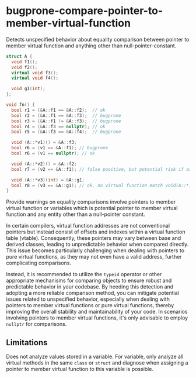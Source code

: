 # bugprone-compare-pointer-to-member-virtual-function

Detects unspecified behavior about equality comparison between pointer
to member virtual function and anything other than
null-pointer-constant.

```c++
struct A {
  void f1();
  void f2();
  virtual void f3();
  virtual void f4();

  void g1(int);
};

void fn() {
  bool r1 = (&A::f1 == &A::f2);  // ok
  bool r2 = (&A::f1 == &A::f3);  // bugprone
  bool r3 = (&A::f1 != &A::f3);  // bugprone
  bool r4 = (&A::f3 == nullptr); // ok
  bool r5 = (&A::f3 == &A::f4);  // bugprone

  void (A::*v1)() = &A::f3;
  bool r6 = (v1 == &A::f1); // bugprone
  bool r6 = (v1 == nullptr); // ok

  void (A::*v2)() = &A::f2;
  bool r7 = (v2 == &A::f1); // false positive, but potential risk if assigning other value to v2.

  void (A::*v3)(int) = &A::g1;
  bool r8 = (v3 == &A::g1); // ok, no virtual function match void(A::*)(int) signature.
}
```

Provide warnings on equality comparisons involve pointers to member
virtual function or variables which is potential pointer to member
virtual function and any entity other than a null-pointer constant.

In certain compilers, virtual function addresses are not conventional
pointers but instead consist of offsets and indexes within a virtual
function table (vtable). Consequently, these pointers may vary between
base and derived classes, leading to unpredictable behavior when
compared directly. This issue becomes particularly challenging when
dealing with pointers to pure virtual functions, as they may not even
have a valid address, further complicating comparisons.

Instead, it is recommended to utilize the `typeid` operator or other
appropriate mechanisms for comparing objects to ensure robust and
predictable behavior in your codebase. By heeding this detection and
adopting a more reliable comparison method, you can mitigate potential
issues related to unspecified behavior, especially when dealing with
pointers to member virtual functions or pure virtual functions, thereby
improving the overall stability and maintainability of your code. In
scenarios involving pointers to member virtual functions, it\'s only
advisable to employ `nullptr` for comparisons.

## Limitations

Does not analyze values stored in a variable. For variable, only analyze
all virtual methods in the same `class` or `struct` and diagnose when
assigning a pointer to member virtual function to this variable is
possible.
